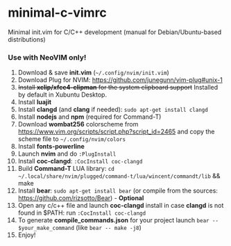 # minimal-c-vimrc
Minimal init.vim for C/C++ development (manual for Debian/Ubuntu-based distributions)

### Use with NeoVIM only!
1. Download & save **init.vim** (`~/.config/nvim/init.vim`)
2. Download Plug for NVIM: https://github.com/junegunn/vim-plug#unix-1
3. ~~Install **xclip/xfce4-clipman** for the system clipboard support~~ Installed by default in Xubuntu Desktop.
4. Install **luajit**
5. Install **clangd** (and **clang** if needed): `sudo apt-get install clangd`
6. Install **nodejs** and **npm** (required for Command-T)
7. Download **wombat256** colorscheme from https://www.vim.org/scripts/script.php?script_id=2465 and copy the scheme file to `~/.config/nvim/colors`
8. Install **fonts-powerline**
9. Launch **nvim** and do `:PlugInstall`
10. Install **coc-clangd**: `:CocInstall coc-clangd`
11. Build **Command-T** LUA library: `cd ~/.local/share/nvim/plugged/command-t/lua/wincent/commandt/lib` && make
12. Install **bear**: `sudo apt-get install bear` (or compile from the sources: https://github.com/rizsotto/Bear) - **Optional**
13. Open any c/c++ file and launch **coc-clangd** install in case **clangd** is not found in $PATH: run `:CocInstall coc-clangd`
14. To generate **compile_commands.json** for your project launch `bear -- $your_make_command` (like `bear -- make -j8`)
15. Enjoy!
